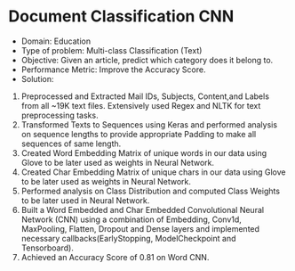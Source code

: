 # Document Classification CNN

- Domain: Education
- Type of problem: Multi-class Classification (Text)
- Objective: Given an article, predict which category does it belong to.
- Performance Metric: Improve the Accuracy Score.
- Solution:
1. Preprocessed and Extracted Mail IDs, Subjects, Content,and Labels from all ~19K text files. Extensively used Regex and NLTK for text preprocessing tasks.
2. Transformed Texts to Sequences using Keras and performed analysis on sequence lengths to provide appropriate Padding to make all sequences of same length.
3. Created Word Embedding Matrix of unique words in our data using Glove to be later used as weights in Neural Network.
4. Created Char Embedding Matrix of unique chars in our data using Glove to be later used as weights in Neural Network.
4. Performed analysis on Class Distribution and computed Class Weights to be later used in Neural Network.
5. Built a Word Embedded and Char Embedded Convolutional Neural Network (CNN) using a combination of Embedding, Conv1d, MaxPooling, Flatten, Dropout and Dense layers and implemented necessary callbacks(EarlyStopping, ModelCheckpoint and Tensorboard).
6. Achieved an Accuracy Score of 0.81 on Word CNN.
